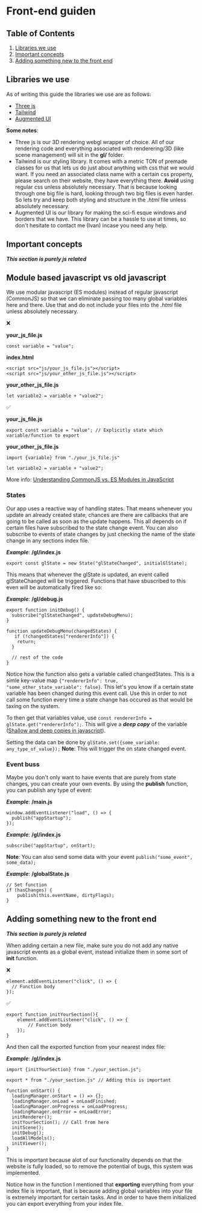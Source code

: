 # Front-end guiden

## Table of Contents

1.  [Libraries we use](#libraries-we-use)
2.  [Important concepts](#important-concepts)
3.  [Adding something new to the front end](#adding-something-new-to-the-front-end)

## Libraries we use

As of writing this guide the libraries we use are as follows:

<ul>
  <li><a href="https://threejs.org/">Three js</a></li>
  <li><a href="https://tailwindcss.com/">Tailwind</a></li>
  <li><a href="https://augmented-ui.com/">Augmented UI</a></li>
</ul>

**Some notes**:

<ul>
  <li>
    Three js is our 3D rendering webgl wrapper of choice. 
    All of our rendering code and everything associated with renderering/3D (like scene management) will sit in the <b>gl/</b> folder.
  </li>
  <li>
    Tailwind is our styling library. It comes with a metric TON of premade classes for us that lets us do just about anything with css that we would want. If you need an associated class name with a certain css property, please search on their website, they have everything there. <b>Avoid</b> using regular css unless absolutely necessary. That is because looking through one big file is hard, looking through two big files is even harder. So lets try and keep both styling and structure in the <i>.html</i> file unless absolutely necessary.
  </li>
  <li>
    Augmented UI is our library for making the sci-fi esque windows and borders that we have. This library can be a hassle to use at times, so don't hesitate to contact me (Ivan) incase you need any help.
  </li>
</ul>

## Important concepts

**_This section is purely js related_**

## Module based javascript vs old javascript

We use modular javascript (ES modules) instead of regular javascript (CommonJS) so that we can eliminate passing too many global variables here and there. Use that and do not include your files into the _.html_ file unless absolutely necessary.

:x:

**your_js_file.js**

```
const variable = "value";
```

**index.html**

```
<script src="js/your_js_file.js"></script>
<script src="js/your_other_js_file.js"></script>
```

**your_other_js_file.js**

```
let variable2 = variable + "value2";
```

:white_check_mark:

**your_js_file.js**

```
export const variable = "value"; // Explicitly state which variable/function to export

```

**your_other_js_file.js**

```
import {variable} from "./your_js_file.js"

let variable2 = variable + "value2";
```

More info: <a href="https://www.syncfusion.com/blogs/post/js-commonjs-vs-es-modules">Understanding CommonJS vs. ES Modules in JavaScript</a>

### States

Our app uses a reactive way of handling states. That means whenever you update an already created state, chances are there are callbacks that are going to be called as soon as the update happens. This all depends on if certain files have subscribed to the state change event.
You can also subscribe to events of state changes by just checking the name of the state change in any sections index file.

**_Example_**: **/gl/index.js**

```
export const glState = new State("glStateChanged", initialGlState);
```

This means that whenever the glState is updated, an event called glStateChanged will be triggered. Functions that have sbuscribed to this even will be automatically fired like so:

**_Example_**: **/gl/debug.js**

```
export function initDebug() {
  subscribe("glStateChanged", updateDebugMenu);
}

function updateDebugMenu(changedStates) {
   if (!changedStates["rendererInfo"]) {
    return;
  }

  // rest of the code
}

```

Notice how the function also gets a variable called changedStates. This is a simle key-value map `{"rendererInfo": true, "some_other_state_variable": false}`. This let's you know if
a certain state variable has been changed during this event call. Use this in order to not call some function every time a state change has occured as that would be taxing on the system.

To then get that variables value, use `const rendererInfo = glState.get("rendererInfo");`.
This will give a **_deep copy_** of the variable (<a href="https://makimo.com/blog/shallow-and-deep-copies-in-javascript/">Shallow and deep copies in javascript</a>).

Setting the data can be done by `glState.set({some_variable: any_type_of_value});` **Note**: This will trigger the on state changed event.

### Event buss

Maybe you don't only want to have events that are purely from state changes, you can create your own events. By using the **publish** function, you can publish any type of event:

**_Example_**: **/main.js**

```
window.addEventListener("load", () => {
  publish("appStartup");
});
```

**_Example_**: **/gl/index.js**

```
subscribe("appStartup", onStart);
```

**Note**: You can also send some data with your event `publish("some_event", some_data);`

**_Example_**: **/globalState.js**

```
// Set function
if (hasChanges) {
    publish(this.eventName, dirtyFlags);
}
```

## Adding something new to the front end

**_This section is purely js related_**

When adding certain a new file, make sure you do not add any native javascript events as a global event, instead initialize them in some sort of **init** function.

:x:

```
element.addEventListener("click", () => {
  // Function body
});

```

:white_check_mark:

```
export function initYourSection(){
    element.addEventListener("click", () => {
        // Function body
    });
}
```

And then call the exported function from your nearest index file:

**_Example_**: **/gl/index.js**

```
import {initYourSection} from "./your_section.js";

export * from "./your_section.js" // Adding this is important

function onStart() {
  loadingManager.onStart = () => {};
  loadingManager.onLoad = onLoadFinished;
  loadingManager.onProgress = onLoadProgress;
  loadingManager.onError = onLoadError;
  initRenderer();
  initYourSection(); // Call from here
  initScene();
  initDebug();
  loadAllModels();
  initViewer();
}
```

This is important because alot of our functionality depends on that the website is fully loaded, so to remove the potential of bugs, this system was implemented.

Notice how in the function I mentioned that **exporting** everything from your index file is important, that is because adding global variables into your file is extremely important for certain tasks. And in order to have them initialized you can export everything from your index file.
